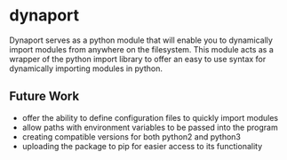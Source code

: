 # dynaport

Dynaport serves as a python module that will enable you to dynamically import modules from anywhere on the filesystem. This module acts as a wrapper of the python import library to offer an easy to use syntax for dynamically importing modules in python.

## Future Work

- offer the ability to define configuration files to quickly import modules
- allow paths with environment variables to be passed into the program
- creating compatible versions for both python2 and python3
- uploading the package to pip for easier access to its functionality
